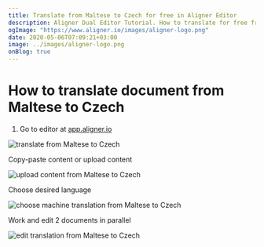 ```yaml
---
title: Translate from Maltese to Czech for free in Aligner Editor
description: Aligner Dual Editor Tutorial. How to translate for free from Maltese to Czech. Aligner is multilingual document management platform. 
ogImage: "https://www.aligner.io/images/aligner-logo.png"
date: 2020-05-06T07:09:21+03:00
image: ../images/aligner-logo.png
onBlog: true
---
```


# How to translate document from Maltese to Czech

1. Go to editor at [app.aligner.io](https://app.aligner.io "Aligner App web page")

![translate from Maltese to Czech](../aligner-blank-editor.png "translate from Maltese to Czech")

Copy-paste content or upload content

![upload content from Maltese to Czech](../aligner-uploaded-document.png "upload content from Maltese to Czech")

Choose desired language

![choose machine translation from Maltese to Czech](../aligner-language-dropdown.png "choose machine translation from Maltese to Czech")

Work and edit 2 documents in parallel

![edit translation from Maltese to Czech](../aligner-double-sitded-editor.png "edit translation from Maltese to Czech")

